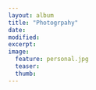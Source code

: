 ```yaml
---
layout: album
title: "Photogrpahy"
date: 
modified:
excerpt:
image:
  feature: personal.jpg
  teaser:
  thumb:
---
```


